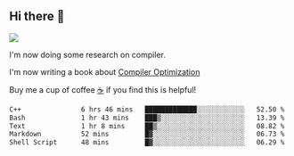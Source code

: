 


<!--
**liusy58/liusy58** is a ✨ _special_ ✨ repository because its `README.md` (this file) appears on your GitHub profile.

Here are some ideas to get you started:

- 🔭 I’m currently working on ...
- 🌱 I’m currently learning ...
- 👯 I’m looking to collaborate on ...
- 🤔 I’m looking for help with ...
- 💬 Ask me about ...
- 📫 How to reach me: ...
- 😄 Pronouns: ...
- ⚡ Fun fact: ...
-->
<!--
![](https://komarev.com/ghpvc/?username=liusy58&color=brightgreen&label=PROFILE+VIEWS)




- 🔭 I’m currently working on my .
- 📫 How to reach me:plz contact me by [email](liusy58@,ail2.sysu.edu.cn) or WeChat(LIUSIYU_58)
- 🏫 I'm an undergraduate in Sun-Yat-sen University majoring in the computer science. Expected to graduate in Spring 2021.
- 👯 I'm now interested in System such as OS, Compiler and Database. 
- 🤔 I’m looking for help with Database System.
-->

## Hi there 👋
![](https://komarev.com/ghpvc/?username=liusy58&color=brightgreen&label=PROFILE+VIEWS)



I'm now doing some research on compiler.

I'm now writing a book about [Compiler Optimization](https://github.com/liusy58/CompilerNotes) 

Buy me a cup of coffee [☕️](https://user-images.githubusercontent.com/45984215/202376581-4837a283-4812-4063-82bc-cc9c3101d3a5.jpg) if you find this is helpful!


 <!--START_SECTION:waka-->

```txt
C++               6 hrs 46 mins   █████████████░░░░░░░░░░░░   52.50 %
Bash              1 hr 43 mins    ███▒░░░░░░░░░░░░░░░░░░░░░   13.39 %
Text              1 hr 8 mins     ██▒░░░░░░░░░░░░░░░░░░░░░░   08.82 %
Markdown          52 mins         █▓░░░░░░░░░░░░░░░░░░░░░░░   06.73 %
Shell Script      48 mins         █▓░░░░░░░░░░░░░░░░░░░░░░░   06.29 %
```

<!--END_SECTION:waka-->
